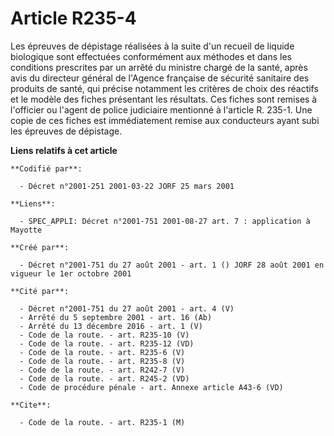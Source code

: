 # Article R235-4

Les épreuves de dépistage réalisées à la suite d'un recueil de liquide biologique sont effectuées conformément aux méthodes
et dans les conditions prescrites par un arrêté du ministre chargé de la santé, après avis du directeur général de l'Agence
française de sécurité sanitaire des produits de santé, qui précise notamment les critères de choix des réactifs et le modèle
des fiches présentant les résultats. Ces fiches sont remises à l'officier ou l'agent de police judiciaire mentionné à
l'article R. 235-1. Une copie de ces fiches est immédiatement remise aux conducteurs ayant subi les épreuves de dépistage.

**Liens relatifs à cet article**

	**Codifié par**:

	  - Décret n°2001-251 2001-03-22 JORF 25 mars 2001

	**Liens**:

	  - SPEC_APPLI: Décret n°2001-751 2001-08-27 art. 7 : application à Mayotte

	**Créé par**:

	  - Décret n°2001-751 du 27 août 2001 - art. 1 () JORF 28 août 2001 en vigueur le 1er octobre 2001

	**Cité par**:

	  - Décret n°2001-751 du 27 août 2001 - art. 4 (V)
	  - Arrêté du 5 septembre 2001 - art. 16 (Ab)
	  - Arrêté du 13 décembre 2016 - art. 1 (V)
	  - Code de la route. - art. R235-10 (V)
	  - Code de la route. - art. R235-12 (VD)
	  - Code de la route. - art. R235-6 (V)
	  - Code de la route. - art. R235-8 (V)
	  - Code de la route. - art. R242-7 (V)
	  - Code de la route. - art. R245-2 (VD)
	  - Code de procédure pénale - art. Annexe article A43-6 (VD)

	**Cite**:

	  - Code de la route. - art. R235-1 (M)
